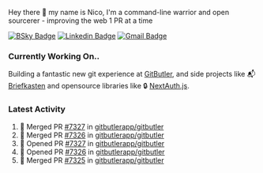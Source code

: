 
Hey there 👋 my name is Nico, I'm a command-line warrior and open sourcerer - improving the web 1 PR at a time

[![BSky Badge](https://img.shields.io/badge/-%20%40ndo.dev%20-%200285FF?style=flat-square&logo=bluesky&color=%23161e27)](https://bsky.app/profile/ndo.dev) [![Linkedin Badge](https://img.shields.io/badge/-ndom91-blue?style=flat-square&logo=Linkedin&logoColor=white&link=https://www.linkedin.com/in/ndom91/)](https://www.linkedin.com/in/ndom91/) [![Gmail Badge](https://img.shields.io/badge/-yo@ndo.dev-c14438?style=flat-square&logo=mail.ru&logoColor=white&link=mailto:yo@ndo.dev)](mailto:yo@ndo.dev)

### Currently Working On..

Building a fantastic new git experience at [GitButler](https://github.com/gitbutlerapp), and side projects like 📬 [Briefkasten](https://briefkastenhq.com) and opensource libraries like 🔒 [NextAuth.js](https://github.com/nextauthjs/next-auth).

<!--START_SECTION_PROFILE_VIEWS:readme-info-->
<!--END_SECTION_PROFILE_VIEWS:readme-info-->

<!--START_SECTION_DAILY_COMMIT:readme-info-->
<!--END_SECTION_DAILY_COMMIT:readme-info-->

<!--START_SECTION_WEEKLY_COMMIT:readme-info-->
<!--END_SECTION_WEEKLY_COMMIT:readme-info-->

### Latest Activity

<!--START_SECTION:activity-->
1. 🎉 Merged PR [#7327](https://github.com/gitbutlerapp/gitbutler/pull/7327) in [gitbutlerapp/gitbutler](https://github.com/gitbutlerapp/gitbutler)
2. 🎉 Merged PR [#7326](https://github.com/gitbutlerapp/gitbutler/pull/7326) in [gitbutlerapp/gitbutler](https://github.com/gitbutlerapp/gitbutler)
3. 💪 Opened PR [#7327](https://github.com/gitbutlerapp/gitbutler/pull/7327) in [gitbutlerapp/gitbutler](https://github.com/gitbutlerapp/gitbutler)
4. 💪 Opened PR [#7326](https://github.com/gitbutlerapp/gitbutler/pull/7326) in [gitbutlerapp/gitbutler](https://github.com/gitbutlerapp/gitbutler)
5. 🎉 Merged PR [#7325](https://github.com/gitbutlerapp/gitbutler/pull/7325) in [gitbutlerapp/gitbutler](https://github.com/gitbutlerapp/gitbutler)
<!--END_SECTION:activity-->
